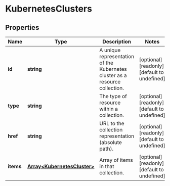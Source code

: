 # KubernetesClusters

## Properties
| Name | Type | Description | Notes |
| ------------ | ------------- | ------------- | ------------- |
| **id** | **string** | A unique representation of the Kubernetes cluster as a resource collection. | [optional] [readonly] [default to undefined] |
| **type** | **string** | The type of resource within a collection. | [optional] [readonly] [default to undefined] |
| **href** | **string** | URL to the collection representation (absolute path). | [optional] [readonly] [default to undefined] |
| **items** | [**Array&lt;KubernetesCluster&gt;**](KubernetesCluster.md) | Array of items in that collection. | [optional] [readonly] [default to undefined] |


